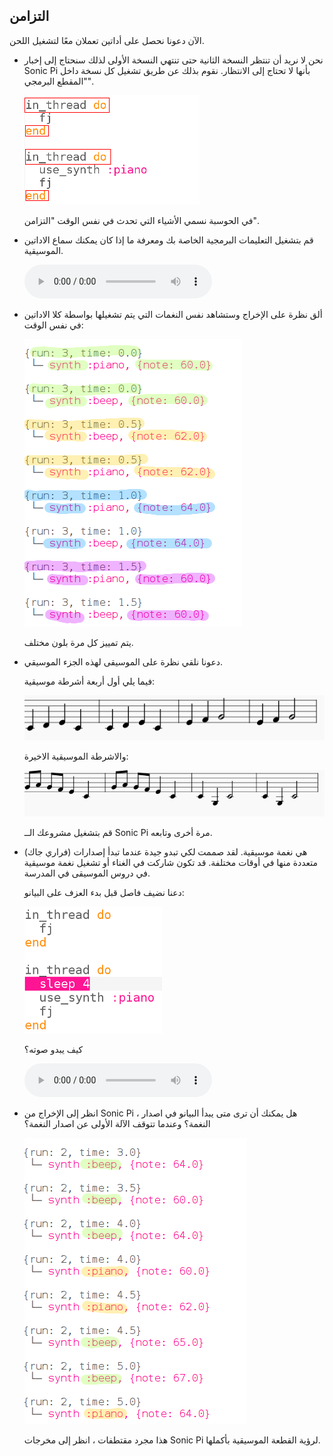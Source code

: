 ## التزامن

الآن دعونا نحصل على أداتين تعملان معًا لتشغيل اللحن.

+ نحن لا نريد أن تنتظر النسخة الثانية حتى تنتهي النسخة الأولى لذلك سنحتاج إلى إخبار Sonic Pi بأنها لا تحتاج إلى الانتظار. نقوم بذلك عن طريق تشغيل كل نسخة داخل "المقطع البرمجي".
    
    ![لقطة الشاشة](images/round-thread.png)
    
    في الحوسبة نسمي الأشياء التي تحدث في نفس الوقت "التزامن".

+ قم بتشغيل التعليمات البرمجية الخاصة بك ومعرفة ما إذا كان يمكنك سماع الاداتين الموسيقية.
    
    <div id="audio-preview" class="pdf-hidden">
      <audio controls preload> <source src="resources/frerejacques2.mp3" type="audio/mpeg"> المتصفح الخاص بك لا يدعم هذا الجزء <code>الصوت </code>. </audio>
    </div>
+ ألق نظرة على الإخراج وستشاهد نفس النغمات التي يتم تشغيلها بواسطة كلا الاداتين في نفس الوقت:
    
    ![لقطة الشاشة](images/round-conc-output.png)
    
    يتم تمييز كل مرة بلون مختلف.

+ دعونا نلقي نظرة على الموسيقى لهذه الجزء الموسيقي.
    
    فيما يلي أول أربعة أشرطة موسيقية:
    
    ![لقطة الشاشة](images/round-music1.png)
    
    والاشرطة الموسيقية الاخيرة:
    
    ![لقطة شاشة](images/round-music2.png)
    
    قم بتشغيل مشروعك الــ Sonic Pi مرة أخرى وتابعه.

+ (فراري جاك) هي نغمة موسيقية. لقد صممت لكي تبدو جيدة عندما تبدأ إصدارات متعددة منها في أوقات مختلفة. قد تكون شاركت في الغناء أو تشغيل نغمة موسيقية في دروس الموسيقى في المدرسة.
    
    دعنا نضيف فاصل قبل بدء العزف على البيانو:
    
    ![لقطة الشاشة](images/round-sleep.png)
    
    كيف يبدو صوته؟
    
    <div id="audio-preview" class="pdf-hidden">
      <audio controls preload> <source src="resources/frerejacques3.mp3" type="audio/mpeg"> المتصفح الخاص بك لا يدعم عنصر <code>الصوت </code>. </audio>
    </div>
+ انظر إلى الإخراج من Sonic Pi ، هل يمكنك أن ترى متى يبدأ البيانو في اصدار النغمة؟ وعندما تتوقف الآلة الأولى عن اصدار النغمة؟
    
    ![لقطة الشاشة](images/round-conc-output2.png)
    
    هذا مجرد مقتطفات ، انظر إلى مخرجات Sonic Pi لرؤية القطعة الموسيقية بأكملها.